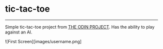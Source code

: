 # tic-tac-toe
-----------------------------

Simple tic-tac-toe project from [THE ODIN PROJECT](https://www.theodinproject.com/courses/javascript/lessons/tic-tac-toe-javascript?ref=lnav). Has the ability to play against an AI.



![First Screen][images/username.png]